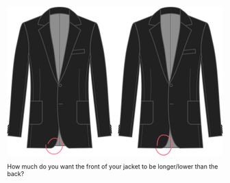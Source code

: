 
![Center front hem drop](centerfronthemdrop.svg)

How much do you want the front of your jacket to be longer/lower than the back?